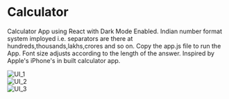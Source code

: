 # Calculator
Calculator App using React with Dark Mode Enabled.
Indian number format system imployed i.e. separators are there at hundreds,thousands,lakhs,crores and so on.
Copy the app.js file to run the App.
Font size adjusts according to the length of the answer.
Inspired by Apple's iPhone's in built calculator app.   

![UI_1](https://user-images.githubusercontent.com/77040235/109802735-309bbd80-7c46-11eb-8a70-dffd73655902.PNG)    
![UI_2](https://user-images.githubusercontent.com/77040235/109802739-31ccea80-7c46-11eb-9e32-5c7181579b5f.PNG)      
![UI_3](https://user-images.githubusercontent.com/77040235/109802744-32fe1780-7c46-11eb-98f2-d53e092c2d31.PNG)      

